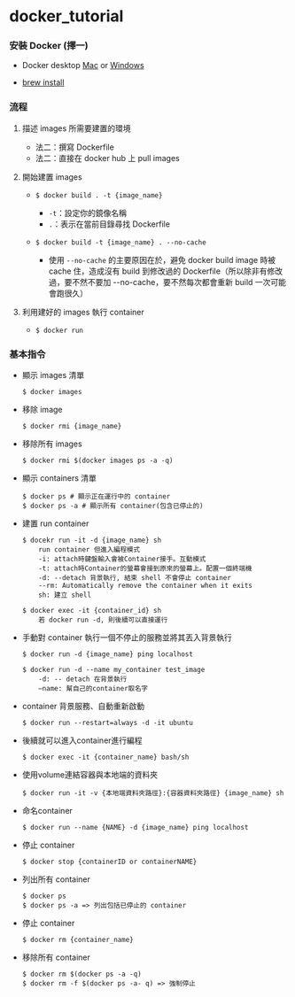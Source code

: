 # docker_tutorial
### 安裝 Docker (擇一)
* Docker desktop [Mac](https://hub.docker.com/editions/community/docker-ce-desktop-mac/) or [Windows](https://hub.docker.com/editions/community/docker-ce-desktop-windows)

* [brew install](https://blog.yowko.com/homebrew-docker/)


### 流程
1. 描述 images 所需要建置的環境
    * 法二：撰寫 Dockerfile
    * 法二：直接在 docker hub 上 pull images
  
2. 開始建置 images
    * `$ docker build . -t {image_name}`
        - `-t`：設定你的鏡像名稱
        - `.`：表示在當前目錄尋找 Dockerfile

    * `$ docker build -t {image_name} . --no-cache`
        - 使用 `--no-cache` 的主要原因在於，避免 docker build image 時被 cache 住，造成沒有 build 到修改過的 Dockerfile（所以除非有修改過，要不然不要加 --no-cache，要不然每次都會重新 build 一次可能會跑很久）
       
3. 利用建好的 images 執行 container
    * `$ docker run`



### 基本指令
* 顯示 images 清單
    ```
    $ docker images
    ```
* 移除 image
    ```
    $ docker rmi {image_name}
    ```
* 移除所有 images
    ```
    $ docker rmi $(docker images ps -a -q)
    ```


* 顯示 containers 清單
    ```
    $ docker ps # 顯示正在運行中的 container
    $ docker ps -a # 顯示所有 container(包含已停止的)
    ```

* 建置 run container
    ```
    $ docekr run -it -d {image_name} sh 
        run container 但進入編程模式
        -i: attach時鍵盤輸入會被Container接手。互動模式
        -t: attach時Container的螢幕會接到原來的螢幕上。配置一個終端機
        -d: --detach 背景執行, 結束 shell 不會停止 container
        --rm: Automatically remove the container when it exits
        sh: 建立 shell

    $ docker exec -it {container_id} sh
        若 docker run -d, 則後續可以直接運行
    ```

* 手動對 container 執行一個不停止的服務並將其丟入背景執行
    ```
    $ docker run -d {image_name} ping localhost

    $ docker run -d --name my_container test_image
        -d: -- detach 在背景執行
        —name: 幫自己的container取名字
    ```
* container 背景服務、自動重新啟動
    ```
    $ docker run --restart=always -d -it ubuntu
    ```

* 後續就可以進入container進行編程
    ```
    $ docker exec -it {container_name} bash/sh
    ```

* 使用volume連結容器與本地端的資料夾
    ```
    $ docker run -it -v {本地端資料夾路徑}:{容器資料夾路徑} {image_name} sh
    ```

* 命名container
    ```
    $ docker run --name {NAME} -d {image_name} ping localhost
    ```

* 停止 container
    ```
    $ docker stop {containerID or containerNAME}
    ```

* 列出所有 container
    ```
    $ docker ps
    $ docker ps -a => 列出包括已停止的 container
    ```

* 停止 container
    ```
    $ docker rm {container_name}
    ```

* 移除所有 container
    ```
    $ docker rm $(docker ps -a -q)
    $ docker rm -f $(docker ps -a- q) => 強制停止
    ```


